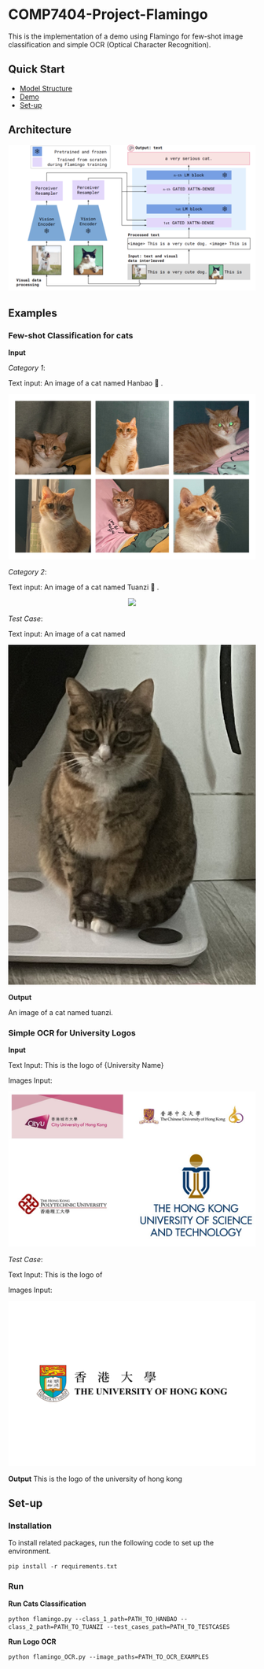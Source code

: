 # COMP7404-Project-Flamingo

This is the implementation of a demo using Flamingo for few-shot image classification and simple OCR (Optical Character Recognition).

## Quick Start

- [Model Structure](#Architecture)
- [Demo](#Examples)
- [Set-up](#Set-up)
  
## Architecture

<p align="center">
  <img src="./images/model_structure.png" />
</p>

## Examples
### Few-shot Classification for cats

**Input**

_Category 1_:

Text input: An image of a cat named Hanbao :hamburger: .
<p align="center">
  <img src="./images/hanbao.jpg" />
</p>

_Category 2_:

Text input: An image of a cat named Tuanzi :dango: .
<p align="center">
  <img src="./images/tuanzi.jpg" />
</p>

_Test Case_:

Text input: An image of a cat named 
<p align="center">
  <img src="./few_shot_classification_examples/test_cases/1.jpg" />
</p>

**Output**

An image of a cat named tuanzi.

### Simple OCR for University Logos

**Input**

Text Input: This is the logo of {University Name}

Images Input:
<p align="center">
  <img src="./images/logs.JPG" />
</p>

_Test Case_:

Text Input: This is the logo of 

Images Input:
<p align="center">
  <img src="./images/The_University_of_Hong_Kong.png" />
</p>

**Output**
This is the logo of the university of hong kong

## Set-up

### Installation
To install related packages, run the following code to set up the environment.
```
pip install -r requirements.txt
```

### Run
**Run Cats Classification**
```
python flamingo.py --class_1_path=PATH_TO_HANBAO --class_2_path=PATH_TO_TUANZI --test_cases_path=PATH_TO_TESTCASES 
```

**Run Logo OCR**

```
python flamingo_OCR.py --image_paths=PATH_TO_OCR_EXAMPLES
```
